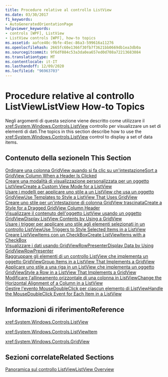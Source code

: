 ```yaml
---
title: Procedure relative al controllo ListView
ms.date: 03/30/2017
f1_keywords:
- AutoGeneratedOrientationPage
helpviewer_keywords:
- controls [WPF], ListView
- ListView controls [WPF], how-to topics
ms.assetid: aafce40c-9bfe-45ec-86a3-599616a11276
ms.openlocfilehash: 2665fc60e1366f30fb7f3621bb0669db1ea3db0a
ms.sourcegitcommit: 9f6df084c53a3da0ea657ed0d708a72213683084
ms.translationtype: MT
ms.contentlocale: it-IT
ms.lasthandoff: 12/09/2020
ms.locfileid: "96963703"
---
```

# <a name="listview-how-to-topics"></a><span data-ttu-id="79075-102">Procedure relative al controllo ListView</span><span class="sxs-lookup"><span data-stu-id="79075-102">ListView How-to Topics</span></span>
<span data-ttu-id="79075-103">Negli argomenti di questa sezione viene descritto come utilizzare il <xref:System.Windows.Controls.ListView> controllo per visualizzare un set di elementi di dati.</span><span class="sxs-lookup"><span data-stu-id="79075-103">The topics in this section describe how to use the <xref:System.Windows.Controls.ListView> control to display a set of data items.</span></span>  
  
## <a name="in-this-section"></a><span data-ttu-id="79075-104">Contenuto della sezione</span><span class="sxs-lookup"><span data-stu-id="79075-104">In This Section</span></span>  
 [<span data-ttu-id="79075-105">Ordinare una colonna GridView quando si fa clic su un'intestazione</span><span class="sxs-lookup"><span data-stu-id="79075-105">Sort a GridView Column When a Header Is Clicked</span></span>](how-to-sort-a-gridview-column-when-a-header-is-clicked.md)  
 [<span data-ttu-id="79075-106">Creare una modalità di visualizzazione personalizzata per un oggetto ListView</span><span class="sxs-lookup"><span data-stu-id="79075-106">Create a Custom View Mode for a ListView</span></span>](how-to-create-a-custom-view-mode-for-a-listview.md)  
 [<span data-ttu-id="79075-107">Usare i modelli per applicare uno stile a un ListView che usa un oggetto GridView</span><span class="sxs-lookup"><span data-stu-id="79075-107">Use Templates to Style a ListView That Uses GridView</span></span>](how-to-use-templates-to-style-a-listview-that-uses-gridview.md)  
 [<span data-ttu-id="79075-108">Creare uno stile per un'intestazione di colonna GridView trascinata</span><span class="sxs-lookup"><span data-stu-id="79075-108">Create a Style for a Dragged GridView Column Header</span></span>](how-to-create-a-style-for-a-dragged-gridview-column-header.md)  
 [<span data-ttu-id="79075-109">Visualizzare il contenuto dell'oggetto ListView usando un oggetto GridView</span><span class="sxs-lookup"><span data-stu-id="79075-109">Display ListView Contents by Using a GridView</span></span>](how-to-display-listview-contents-by-using-a-gridview.md)  
 [<span data-ttu-id="79075-110">Usare i trigger per applicare uno stile agli elementi selezionati in un controllo ListView</span><span class="sxs-lookup"><span data-stu-id="79075-110">Use Triggers to Style Selected Items in a ListView</span></span>](how-to-use-triggers-to-style-selected-items-in-a-listview.md)  
 [<span data-ttu-id="79075-111">Creare ListViewItems con un CheckBox</span><span class="sxs-lookup"><span data-stu-id="79075-111">Create ListViewItems with a CheckBox</span></span>](how-to-create-listviewitems-with-a-checkbox.md)  
 [<span data-ttu-id="79075-112">Visualizzare i dati usando GridViewRowPresenter</span><span class="sxs-lookup"><span data-stu-id="79075-112">Display Data by Using GridViewRowPresenter</span></span>](how-to-display-data-by-using-gridviewrowpresenter.md)  
 [<span data-ttu-id="79075-113">Raggruppare gli elementi di un controllo ListView che implementa un oggetto GridView</span><span class="sxs-lookup"><span data-stu-id="79075-113">Group Items in a ListView That Implements a GridView</span></span>](how-to-group-items-in-a-listview-that-implements-a-gridview.md)  
 [<span data-ttu-id="79075-114">Applicare uno stile a una riga in un ListView che implementa un oggetto GridView</span><span class="sxs-lookup"><span data-stu-id="79075-114">Style a Row in a ListView That Implements a GridView</span></span>](how-to-style-a-row-in-a-listview-that-implements-a-gridview.md)  
 [<span data-ttu-id="79075-115">Modificare l'allineamento orizzontale di una colonna in ListView</span><span class="sxs-lookup"><span data-stu-id="79075-115">Change the Horizontal Alignment of a Column in a ListView</span></span>](how-to-change-the-horizontal-alignment-of-a-column-in-a-listview.md)  
 [<span data-ttu-id="79075-116">Gestire l'evento MouseDoubleClick per ciascun elemento di ListView</span><span class="sxs-lookup"><span data-stu-id="79075-116">Handle the MouseDoubleClick Event for Each Item in a ListView</span></span>](how-to-handle-the-mousedoubleclick-event-for-each-item-in-a-listview.md)  
  
## <a name="reference"></a><span data-ttu-id="79075-117">Informazioni di riferimento</span><span class="sxs-lookup"><span data-stu-id="79075-117">Reference</span></span>  
 <xref:System.Windows.Controls.ListView>  
  
 <xref:System.Windows.Controls.ListViewItem>  
  
 <xref:System.Windows.Controls.GridView>  
  
## <a name="related-sections"></a><span data-ttu-id="79075-118">Sezioni correlate</span><span class="sxs-lookup"><span data-stu-id="79075-118">Related Sections</span></span>  
 [<span data-ttu-id="79075-119">Panoramica sul controllo ListView</span><span class="sxs-lookup"><span data-stu-id="79075-119">ListView Overview</span></span>](listview-overview.md)
